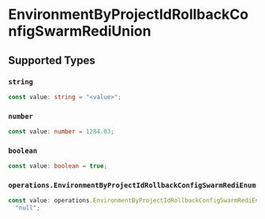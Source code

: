 # EnvironmentByProjectIdRollbackConfigSwarmRediUnion


## Supported Types

### `string`

```typescript
const value: string = "<value>";
```

### `number`

```typescript
const value: number = 1284.03;
```

### `boolean`

```typescript
const value: boolean = true;
```

### `operations.EnvironmentByProjectIdRollbackConfigSwarmRediEnum`

```typescript
const value: operations.EnvironmentByProjectIdRollbackConfigSwarmRediEnum =
  "null";
```

